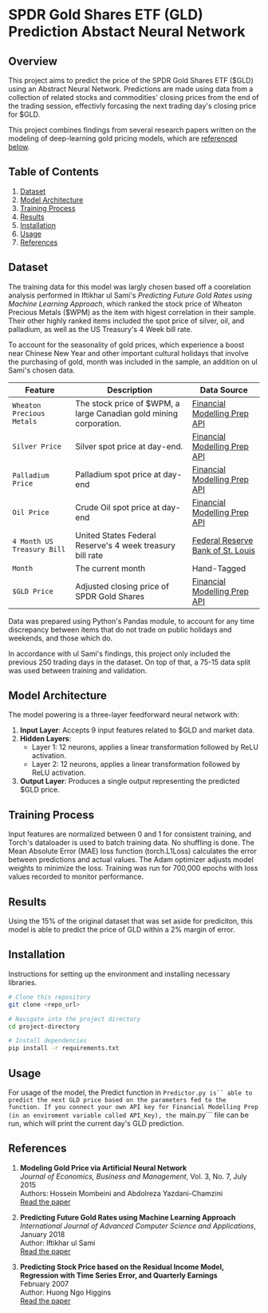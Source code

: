 # SPDR Gold Shares ETF (GLD) Prediction Abstact Neural Network

## Overview
This project aims to predict the price of the SPDR Gold Shares ETF ($GLD) using an Abstract Neural Network. Predictions are made using data from a collection of related stocks and commodities' closing prices from the end of the trading session, effectivly forcasing the next trading day's closing price for $GLD. 

This project combines findings from several research papers written on the modeling of deep-learning gold pricing models, which are [referenced below](#references).

## Table of Contents

1. [Dataset](#dataset)
2. [Model Architecture](#model-architecture)
3. [Training Process](#training-process)
4. [Results](#results)
5. [Installation](#installation)
6. [Usage](#usage)
7. [References](#references)
   
## Dataset
The training data for this model was largly chosen based off a coorelation analysis performed in Iftikhar ul Sami's *Predicting Future Gold Rates using Machine Learning Approach*, which ranked the stock price of Wheaton Precious Metals ($WPM) as the item with higest correlation in their sample. Their other highly ranked items included the spot price of silver, oil, and palladium, as well as the US Treasury's 4 Week bill rate. 

To account for the seasonality of gold prices, which experience a boost near Chinese New Year and other important cultural holidays that involve the purchasing of gold, month was included in the sample, an addition on ul Sami's chosen data.

| Feature         | Description                        | Data Source |
|-----------------|------------------------------------|-----------|
| `Wheaton Precious Metals`          | The stock price of $WPM, a large Canadian gold mining corporation. | [Financial Modelling Prep API](https://site.financialmodelingprep.com/)     |
| `Silver Price`        | Silver spot price at day-end. | [Financial Modelling Prep API](https://site.financialmodelingprep.com/)   |
| `Palladium Price`        | Palladium spot price at day-end   | [Financial Modelling Prep API](https://site.financialmodelingprep.com/)     |
| `Oil Price`       | Crude Oil spot price at day-end | [Financial Modelling Prep API](https://site.financialmodelingprep.com/)     |
| `4 Month US Treasury Bill`           | United States Federal Reserve's 4 week treasury bill rate | [Federal Reserve Bank of St. Louis](https://fred.stlouisfed.org/series/DTB4WK)     |
| `Month`          | The current month | Hand-Tagged     |
| `$GLD Price`     | Adjusted closing price of SPDR Gold Shares | [Financial Modelling Prep API](https://site.financialmodelingprep.com/)     |

Data was prepared using Python's Pandas module, to account for any time discrepancy between items that do not trade on public holidays and weekends, and those which do. 

In accordance with ul Sami's findings, this project only included the previous 250 trading days in the dataset. On top of that, a 75-15 data split was used between training and validation. 

## Model Architecture
The model powering is a three-layer feedforward neural network with:

1. **Input Layer**: Accepts 9 input features related to $GLD and market data.
2. **Hidden Layers**: 
   - Layer 1: 12 neurons, applies a linear transformation followed by ReLU activation.
   - Layer 2: 12 neurons, applies a linear transformation followed by ReLU activation.
3. **Output Layer**: Produces a single output representing the predicted $GLD price.

## Training Process
Input features are normalized between 0 and 1 for consistent training, and Torch's dataloader is used to batch training data. No shuffling is done.
The Mean Absolute Error (MAE) loss function (torch.L1Loss) calculates the error between predictions and actual values.
The Adam optimizer adjusts model weights to minimize the loss.
Training was run for 700,000 epochs with loss values recorded to monitor performance.

## Results
Using the 15% of the original dataset that was set aside for prediciton, this model is able to predict the price of GLD within a 2% margin of error.
## Installation
Instructions for setting up the environment and installing necessary libraries.

```bash
# Clone this repository
git clone <repo_url>

# Navigate into the project directory
cd project-directory

# Install dependencies
pip install -r requirements.txt
```
## Usage
For usage of the model, the Predict function in ```Predictor.py is`` able to predict the next GLD price based on the parameters fed to the function. If you connect your own API key for Financial Modelling Prep (in an enviroment variable called API_Key), the ```main.py``` file can be run, which will print the current day's GLD prediction. 

## References

1. **Modeling Gold Price via Artificial Neural Network**  
   *Journal of Economics, Business and Management*, Vol. 3, No. 7, July 2015  
   Authors: Hossein Mombeini and Abdolreza Yazdani-Chamzini  
   [Read the paper](https://www.joebm.com/papers/269-T20013.pdf)

2. **Predicting Future Gold Rates using Machine Learning Approach**  
   *International Journal of Advanced Computer Science and Applications*, January 2018  
   Author: Iftikhar ul Sami  
   [Read the paper](https://www.researchgate.net/publication/322222520_Predicting_Future_Gold_Rates_using_Machine_Learning_Approach)

3. **Predicting Stock Price based on the Residual Income Model, Regression with Time Series Error, and Quarterly Earnings**  
   February 2007  
   Author: Huong Ngo Higgins  
   [Read the paper](https://www.researchgate.net/publication/228536778_Predicting_Stock_Price_based_on_the_Residual_Income_Model_Regression_with_Time_Series_Error_and_Quarterly_Earnings)
